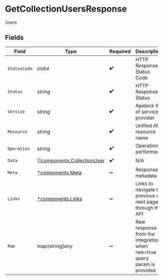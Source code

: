 # GetCollectionUsersResponse

Users


## Fields

| Field                                                                    | Type                                                                     | Required                                                                 | Description                                                              | Example                                                                  |
| ------------------------------------------------------------------------ | ------------------------------------------------------------------------ | ------------------------------------------------------------------------ | ------------------------------------------------------------------------ | ------------------------------------------------------------------------ |
| `StatusCode`                                                             | *int64*                                                                  | :heavy_check_mark:                                                       | HTTP Response Status Code                                                | 200                                                                      |
| `Status`                                                                 | *string*                                                                 | :heavy_check_mark:                                                       | HTTP Response Status                                                     | OK                                                                       |
| `Service`                                                                | *string*                                                                 | :heavy_check_mark:                                                       | Apideck ID of service provider                                           | jira                                                                     |
| `Resource`                                                               | *string*                                                                 | :heavy_check_mark:                                                       | Unified API resource name                                                | Tickets                                                                  |
| `Operation`                                                              | *string*                                                                 | :heavy_check_mark:                                                       | Operation performed                                                      | all                                                                      |
| `Data`                                                                   | [][components.CollectionUser](../../models/components/collectionuser.md) | :heavy_check_mark:                                                       | N/A                                                                      |                                                                          |
| `Meta`                                                                   | [*components.Meta](../../models/components/meta.md)                      | :heavy_minus_sign:                                                       | Response metadata                                                        |                                                                          |
| `Links`                                                                  | [*components.Links](../../models/components/links.md)                    | :heavy_minus_sign:                                                       | Links to navigate to previous or next pages through the API              |                                                                          |
| `Raw`                                                                    | map[string]*any*                                                         | :heavy_minus_sign:                                                       | Raw response from the integration when raw=true query param is provided  |                                                                          |